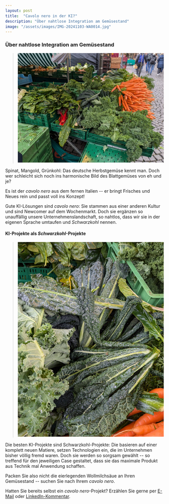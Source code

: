```yaml
---
layout: post
title:  "Cavolo nero in der KI?"
description: "Über nahtlose Integration am Gemüsestand"
image: "/assets/images/IMG-20241103-WA0014.jpg"
--- 
```


### Über nahtlose Integration am Gemüsestand

> ![gemuese](/assets/images/IMG-20241103-WA0014.jpg) 

Spinat, Mangold, Grünkohl: Das deutsche Herbstgemüse kennt man. Doch wer schleicht sich noch ins harmonische Bild des Blattgemüses von eh und je?

Es ist der _cavolo nero_ aus dem fernen Italien -- er bringt Frisches und Neues rein und passt voll ins Konzept!

Gute KI-Lösungen sind _cavolo nero_: Sie stammen aus einer anderen Kultur und sind Newcomer auf dem Wochenmarkt. Doch sie ergänzen so unauffällig unsere Unternehmenslandschaft, so nahtlos, dass wir sie in der eigenen Sprache umtaufen und _Schwarzkohl_ nennen.

#### KI-Projekte als _Schwarzkohl_-Projekte

> ![schwarzkohl](/assets/images/PXL_20241102_094044404.jpg)  
 
Die besten KI-Projekte sind Schwarzkohl-Projekte: Die basieren auf einer komplett neuen Matiere, setzen Technologien ein, die im Unternehmen bisher völlig fremd waren. Doch sie werden so sorgsam gewählt -- so treffend für den jeweiligen Case gestaltet, dass sie das maximale Produkt aus Technik mal Anwendung schaffen.

Packen Sie also nicht die eierlegenden Wollmilchsäue an Ihren Gemüsestand -- suchen Sie nach Ihrem _cavolo nero_.

Hatten Sie bereits selbst ein _cavolo nero_-Projekt? Erzählen Sie gerne per [E-Mail](mailto:brian@junker-latocha.com) oder [LinkedIn-Kommentar](https://www.linkedin.com/in/junker-latocha/).